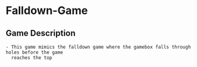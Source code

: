 # Falldown-Game

## Game Description
    - This game mimics the falldown game where the gamebox falls through holes before the game
      reaches the top
